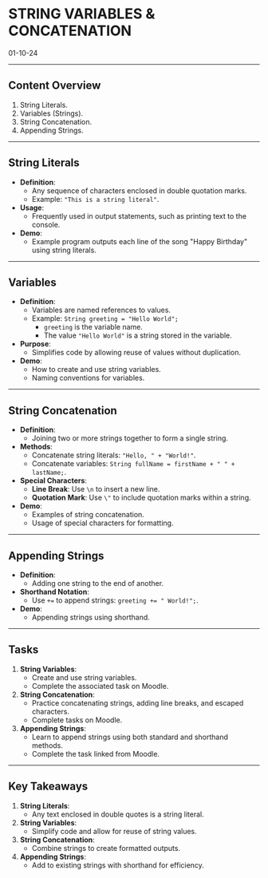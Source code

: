 # STRING VARIABLES & CONCATENATION
01-10-24

--- 

## Content Overview
1. String Literals.
2. Variables (Strings).
3. String Concatenation.
4. Appending Strings.

---

## String Literals
- **Definition**:
  - Any sequence of characters enclosed in double quotation marks.
  - Example: `"This is a string literal"`.
- **Usage**:
  - Frequently used in output statements, such as printing text to the console.
- **Demo**:
  - Example program outputs each line of the song "Happy Birthday" using string literals.

---

## Variables
- **Definition**:
  - Variables are named references to values.
  - Example: `String greeting = "Hello World";`
    - `greeting` is the variable name.
    - The value `"Hello World"` is a string stored in the variable.
- **Purpose**:
  - Simplifies code by allowing reuse of values without duplication.
- **Demo**:
  - How to create and use string variables.
  - Naming conventions for variables.

---

## String Concatenation
- **Definition**:
  - Joining two or more strings together to form a single string.
- **Methods**:
  - Concatenate string literals: `"Hello, " + "World!"`.
  - Concatenate variables: `String fullName = firstName + " " + lastName;`.
- **Special Characters**:
  - **Line Break**: Use `\n` to insert a new line.
  - **Quotation Mark**: Use `\"` to include quotation marks within a string.
- **Demo**:
  - Examples of string concatenation.
  - Usage of special characters for formatting.

---

## Appending Strings
- **Definition**:
  - Adding one string to the end of another.
- **Shorthand Notation**:
  - Use `+=` to append strings: `greeting += " World!";`.
- **Demo**:
  - Appending strings using shorthand.

---

## Tasks
1. **String Variables**:
   - Create and use string variables.
   - Complete the associated task on Moodle.
2. **String Concatenation**:
   - Practice concatenating strings, adding line breaks, and escaped characters.
   - Complete tasks on Moodle.
3. **Appending Strings**:
   - Learn to append strings using both standard and shorthand methods.
   - Complete the task linked from Moodle.

---

## Key Takeaways
1. **String Literals**:
   - Any text enclosed in double quotes is a string literal.
2. **String Variables**:
   - Simplify code and allow for reuse of string values.
3. **String Concatenation**:
   - Combine strings to create formatted outputs.
4. **Appending Strings**:
   - Add to existing strings with shorthand for efficiency.
